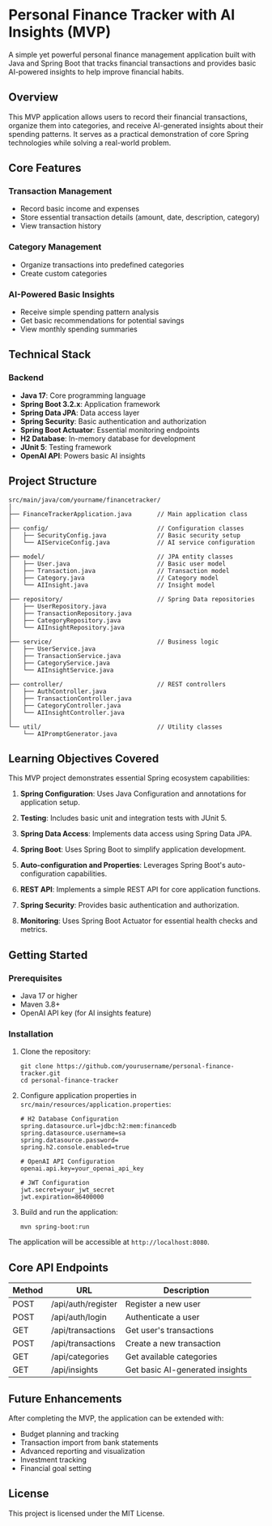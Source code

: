# Personal Finance Tracker with AI Insights (MVP)

A simple yet powerful personal finance management application built with Java and Spring Boot that tracks financial transactions and provides basic AI-powered insights to help improve financial habits.

## Overview

This MVP application allows users to record their financial transactions, organize them into categories, and receive AI-generated insights about their spending patterns. It serves as a practical demonstration of core Spring technologies while solving a real-world problem.

## Core Features

### Transaction Management
- Record basic income and expenses
- Store essential transaction details (amount, date, description, category)
- View transaction history

### Category Management
- Organize transactions into predefined categories
- Create custom categories

### AI-Powered Basic Insights
- Receive simple spending pattern analysis
- Get basic recommendations for potential savings
- View monthly spending summaries

## Technical Stack

### Backend
- **Java 17**: Core programming language
- **Spring Boot 3.2.x**: Application framework
- **Spring Data JPA**: Data access layer
- **Spring Security**: Basic authentication and authorization
- **Spring Boot Actuator**: Essential monitoring endpoints
- **H2 Database**: In-memory database for development
- **JUnit 5**: Testing framework
- **OpenAI API**: Powers basic AI insights

## Project Structure

```
src/main/java/com/yourname/financetracker/
│
├── FinanceTrackerApplication.java       // Main application class
│
├── config/                              // Configuration classes
│   ├── SecurityConfig.java              // Basic security setup
│   └── AIServiceConfig.java             // AI service configuration
│
├── model/                               // JPA entity classes
│   ├── User.java                        // Basic user model
│   ├── Transaction.java                 // Transaction model
│   ├── Category.java                    // Category model
│   └── AIInsight.java                   // Insight model
│
├── repository/                          // Spring Data repositories
│   ├── UserRepository.java
│   ├── TransactionRepository.java
│   ├── CategoryRepository.java
│   └── AIInsightRepository.java
│
├── service/                             // Business logic
│   ├── UserService.java
│   ├── TransactionService.java
│   ├── CategoryService.java
│   └── AIInsightService.java
│
├── controller/                          // REST controllers
│   ├── AuthController.java
│   ├── TransactionController.java
│   ├── CategoryController.java
│   └── AIInsightController.java
│
└── util/                                // Utility classes
    └── AIPromptGenerator.java
```

## Learning Objectives Covered

This MVP project demonstrates essential Spring ecosystem capabilities:

1. **Spring Configuration**: Uses Java Configuration and annotations for application setup.

2. **Testing**: Includes basic unit and integration tests with JUnit 5.

3. **Spring Data Access**: Implements data access using Spring Data JPA.

4. **Spring Boot**: Uses Spring Boot to simplify application development.

5. **Auto-configuration and Properties**: Leverages Spring Boot's auto-configuration capabilities.

6. **REST API**: Implements a simple REST API for core application functions.

7. **Spring Security**: Provides basic authentication and authorization.

8. **Monitoring**: Uses Spring Boot Actuator for essential health checks and metrics.

## Getting Started

### Prerequisites

- Java 17 or higher
- Maven 3.8+
- OpenAI API key (for AI insights feature)

### Installation

1. Clone the repository:
   ```
   git clone https://github.com/yourusername/personal-finance-tracker.git
   cd personal-finance-tracker
   ```

2. Configure application properties in `src/main/resources/application.properties`:
   ```
   # H2 Database Configuration
   spring.datasource.url=jdbc:h2:mem:financedb
   spring.datasource.username=sa
   spring.datasource.password=
   spring.h2.console.enabled=true
   
   # OpenAI API Configuration
   openai.api.key=your_openai_api_key
   
   # JWT Configuration
   jwt.secret=your_jwt_secret
   jwt.expiration=86400000
   ```

3. Build and run the application:
   ```
   mvn spring-boot:run
   ```

The application will be accessible at `http://localhost:8080`.

## Core API Endpoints

| Method | URL                       | Description                          |
|--------|---------------------------|--------------------------------------|
| POST   | /api/auth/register        | Register a new user                  |
| POST   | /api/auth/login           | Authenticate a user                  |
| GET    | /api/transactions         | Get user's transactions              |
| POST   | /api/transactions         | Create a new transaction             |
| GET    | /api/categories           | Get available categories             |
| GET    | /api/insights             | Get basic AI-generated insights      |

## Future Enhancements

After completing the MVP, the application can be extended with:

- Budget planning and tracking
- Transaction import from bank statements
- Advanced reporting and visualization
- Investment tracking
- Financial goal setting

## License

This project is licensed under the MIT License.